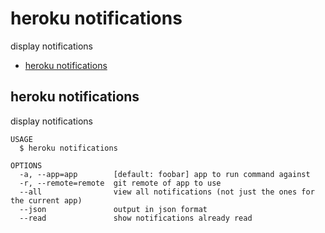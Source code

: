 heroku notifications
====================

display notifications

* [heroku notifications](#heroku-notifications)

## heroku notifications

display notifications

```
USAGE
  $ heroku notifications

OPTIONS
  -a, --app=app        [default: foobar] app to run command against
  -r, --remote=remote  git remote of app to use
  --all                view all notifications (not just the ones for the current app)
  --json               output in json format
  --read               show notifications already read
```
